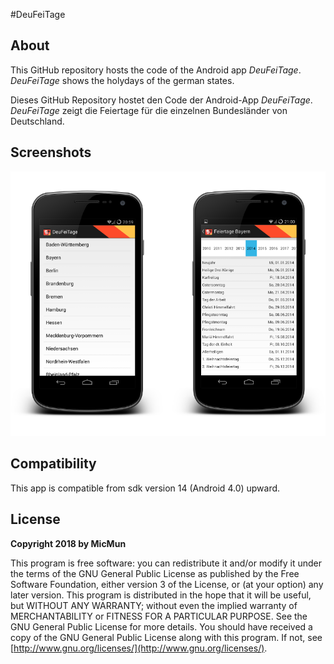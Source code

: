 #DeuFeiTage

## About

This GitHub repository hosts the code of the Android app _DeuFeiTage_. _DeuFeiTage_ shows the holydays of the german states.

Dieses GitHub Repository hostet den Code der Android-App _DeuFeiTage_. _DeuFeiTage_ zeigt die Feiertage für die einzelnen Bundesländer von Deutschland.

## Screenshots

![Screenshot-States and Holidays](screen_deufeitage.png)

## Compatibility

This app is compatible from sdk version 14 (Android 4.0) upward.

## License

**Copyright 2018 by MicMun**

This program is free software: you can redistribute it and/or modify it under the terms of the GNU
General Public License as published by the Free Software Foundation, either version 3 of the License, or
(at your option) any later version.
This program is distributed in the hope that it will be useful, but WITHOUT ANY WARRANTY;
without even the implied warranty of MERCHANTABILITY or FITNESS FOR A PARTICULAR PURPOSE.
See the GNU General Public License for more details.
You should have received a copy of the GNU General Public License along with this program. If not, see
[http://www.gnu.org/licenses/](http://www.gnu.org/licenses/).
